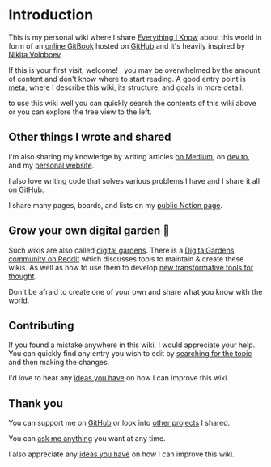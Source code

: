 # Introduction

This is my personal wiki where I share [Everything I Know](https://wiki.muhammad-saad.me) about this world in form of an [online GitBook](https://wiki.muhammad-saad.me) hosted on [GitHub](https://github.com/Muhammad-Saad-01/My-Knowledge-Wiki).and it's heavily inspired by [Nikita Voloboev](https://github.com/nikitavoloboev/knowledge).

If this is your first visit, welcome! , you may be overwhelmed by the amount of content and don't know where to start reading. A good entry point is [meta](meta.md), where I describe this wiki, its structure, and goals in more detail.

to use this wiki well you can quickly search the contents of this wiki above or you can explore the tree view to the left.

## Other things I wrote and shared

I'm also sharing my knowledge by writing articles [on Medium](https://medium.com/@muhammadsaad01), on [dev.to](https://dev.to/muhammadsaad01), and my [personal website](https://blog.muhammad-saad.me/).

I also love writing code that solves various problems I have and I share it all [on GitHub](https://github.com/muhammad-saad-01).

I share many pages, boards, and lists on my [public Notion page](https://www.notion.so/muhammadsaad01/Shared-content-2e91298d29db45719a1595339badce24).

## Grow your own digital garden 🌱

Such wikis are also called [digital gardens](https://joelhooks.com/digital-garden). There is a [DigitalGardens community on Reddit](https://www.reddit.com/r/DigitalGardens/) which discusses tools to maintain & create these wikis. As well as how to use them to develop [new transformative tools for thought](https://numinous.productions/ttft/).

Don't be afraid to create one of your own and share what you know with the world.

## Contributing

If you found a mistake anywhere in this wiki, I would appreciate your help. You can quickly find any entry you wish to edit by [searching for the topic](https://github.com/muhammad-saad-01/my-knowledge-wiki/find/master) and then making the changes.

I'd love to hear any [ideas you have](https://github.com/nikitavoloboev/knowledge/issues/new) on how I can improve this wiki.

## Thank you

You can support me on [GitHub](https://github.com/sponsors/muhammad-saad-01) or look into [other projects](https://muhammad-saad.me/index.html#portfolio) I shared.

You can [ask me anything](https://github.com/Muhammad-Saad-01/AMA) you want at any time.

I also appreciate any [ideas you have](https://github.com/muhammad-saad-01/my-knowledge-wiki/issues/new) on how I can improve this wiki.

